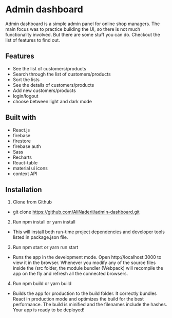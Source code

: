 # Admin dashboard

Admin dashboard is a simple admin panel for online shop managers. The main focus was to practice building the UI, so there is not much functionality involved.
But there are some stuff you can do. Checkout the list of features to find out.

## Features
- See the list of customers/products
- Search through the list of customers/products
- Sort the lists
- See the details of customers/products
- Add new customers/products
- login/logout
- choose between light and dark mode

## Built with
- React.js
- firebase
 - firestore
 - firebase auth
- Sass
- Recharts
- React-table
- material ui icons
- context API

## Installation

1. Clone from Github

 - git clone https://github.com/AliNaderii/admin-dashboard.git

2. Run npm install or yarn install

 - This will install both run-time project dependencies and developer tools listed in package.json file.

3. Run npm start or yarn run start

 - Runs the app in the development mode.  Open http://localhost:3000 to view it in the browser. 
  Whenever you modify any of the source files inside the /src folder, the module bundler (Webpack) will recompile the app on the fly and refresh all the connected browsers.

4. Run npm build or yarn build

 - Builds the app for production to the build folder. It correctly bundles React in production mode and optimizes the build for the best performance. The build is minified and the filenames include the hashes. Your app is ready to be deployed!
